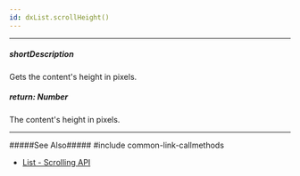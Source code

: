 ```yaml
---
id: dxList.scrollHeight()
---
```

---
##### shortDescription
Gets the content's height in pixels.

##### return: Number
The content's height in pixels.

---
#####See Also#####
#include common-link-callmethods
- [List - Scrolling API](/concepts/05%20UI%20Components/List/20%20Scrolling/05%20API.md '/Documentation/Guide/UI_Components/List/Scrolling/#API')